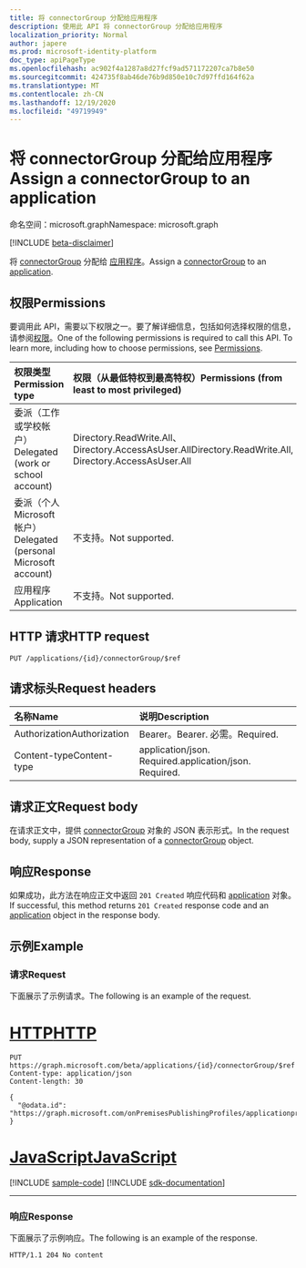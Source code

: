```yaml
---
title: 将 connectorGroup 分配给应用程序
description: 使用此 API 将 connectorGroup 分配给应用程序
localization_priority: Normal
author: japere
ms.prod: microsoft-identity-platform
doc_type: apiPageType
ms.openlocfilehash: ac902f4a1287a8d27fcf9ad571172207ca7b8e50
ms.sourcegitcommit: 424735f8ab46de76b9d850e10c7d97ffd164f62a
ms.translationtype: MT
ms.contentlocale: zh-CN
ms.lasthandoff: 12/19/2020
ms.locfileid: "49719949"
---
```

# <a name="assign-a-connectorgroup-to-an-application"></a><span data-ttu-id="c072a-103">将 connectorGroup 分配给应用程序</span><span class="sxs-lookup"><span data-stu-id="c072a-103">Assign a connectorGroup to an application</span></span>

<span data-ttu-id="c072a-104">命名空间：microsoft.graph</span><span class="sxs-lookup"><span data-stu-id="c072a-104">Namespace: microsoft.graph</span></span>

[!INCLUDE [beta-disclaimer](../../includes/beta-disclaimer.md)]

<span data-ttu-id="c072a-105">将 [connectorGroup](../resources/connectorgroup.md) 分配给 [应用程序](../resources/application.md)。</span><span class="sxs-lookup"><span data-stu-id="c072a-105">Assign a [connectorGroup](../resources/connectorgroup.md) to an [application](../resources/application.md).</span></span>

## <a name="permissions"></a><span data-ttu-id="c072a-106">权限</span><span class="sxs-lookup"><span data-stu-id="c072a-106">Permissions</span></span>
<span data-ttu-id="c072a-p101">要调用此 API，需要以下权限之一。要了解详细信息，包括如何选择权限的信息，请参阅[权限](/graph/permissions-reference)。</span><span class="sxs-lookup"><span data-stu-id="c072a-p101">One of the following permissions is required to call this API. To learn more, including how to choose permissions, see [Permissions](/graph/permissions-reference).</span></span>

|<span data-ttu-id="c072a-109">权限类型</span><span class="sxs-lookup"><span data-stu-id="c072a-109">Permission type</span></span>      | <span data-ttu-id="c072a-110">权限（从最低特权到最高特权）</span><span class="sxs-lookup"><span data-stu-id="c072a-110">Permissions (from least to most privileged)</span></span>              |
|:--------------------|:---------------------------------------------------------|
|<span data-ttu-id="c072a-111">委派（工作或学校帐户）</span><span class="sxs-lookup"><span data-stu-id="c072a-111">Delegated (work or school account)</span></span> | <span data-ttu-id="c072a-112">Directory.ReadWrite.All、Directory.AccessAsUser.All</span><span class="sxs-lookup"><span data-stu-id="c072a-112">Directory.ReadWrite.All, Directory.AccessAsUser.All</span></span>    |
|<span data-ttu-id="c072a-113">委派（个人 Microsoft 帐户）</span><span class="sxs-lookup"><span data-stu-id="c072a-113">Delegated (personal Microsoft account)</span></span> | <span data-ttu-id="c072a-114">不支持。</span><span class="sxs-lookup"><span data-stu-id="c072a-114">Not supported.</span></span>    |
|<span data-ttu-id="c072a-115">应用程序</span><span class="sxs-lookup"><span data-stu-id="c072a-115">Application</span></span> | <span data-ttu-id="c072a-116">不支持。</span><span class="sxs-lookup"><span data-stu-id="c072a-116">Not supported.</span></span>  |

## <a name="http-request"></a><span data-ttu-id="c072a-117">HTTP 请求</span><span class="sxs-lookup"><span data-stu-id="c072a-117">HTTP request</span></span>
<!-- { "blockType": "ignored" } -->
```http
PUT /applications/{id}/connectorGroup/$ref

```
## <a name="request-headers"></a><span data-ttu-id="c072a-118">请求标头</span><span class="sxs-lookup"><span data-stu-id="c072a-118">Request headers</span></span>
| <span data-ttu-id="c072a-119">名称</span><span class="sxs-lookup"><span data-stu-id="c072a-119">Name</span></span>       | <span data-ttu-id="c072a-120">说明</span><span class="sxs-lookup"><span data-stu-id="c072a-120">Description</span></span>|
|:---------------|:----------|
| <span data-ttu-id="c072a-121">Authorization</span><span class="sxs-lookup"><span data-stu-id="c072a-121">Authorization</span></span>  | <span data-ttu-id="c072a-122">Bearer。</span><span class="sxs-lookup"><span data-stu-id="c072a-122">Bearer.</span></span> <span data-ttu-id="c072a-123">必需。</span><span class="sxs-lookup"><span data-stu-id="c072a-123">Required.</span></span>|
| <span data-ttu-id="c072a-124">Content-type</span><span class="sxs-lookup"><span data-stu-id="c072a-124">Content-type</span></span> | <span data-ttu-id="c072a-p103">application/json. Required.</span><span class="sxs-lookup"><span data-stu-id="c072a-p103">application/json. Required.</span></span>|

## <a name="request-body"></a><span data-ttu-id="c072a-127">请求正文</span><span class="sxs-lookup"><span data-stu-id="c072a-127">Request body</span></span>
<span data-ttu-id="c072a-128">在请求正文中，提供 [connectorGroup](../resources/connectorgroup.md) 对象的 JSON 表示形式。</span><span class="sxs-lookup"><span data-stu-id="c072a-128">In the request body, supply a JSON representation of a [connectorGroup](../resources/connectorgroup.md) object.</span></span>

## <a name="response"></a><span data-ttu-id="c072a-129">响应</span><span class="sxs-lookup"><span data-stu-id="c072a-129">Response</span></span>

<span data-ttu-id="c072a-130">如果成功，此方法在响应正文中返回 `201 Created` 响应代码和 [application](../resources/application.md) 对象。</span><span class="sxs-lookup"><span data-stu-id="c072a-130">If successful, this method returns `201 Created` response code and an [application](../resources/application.md) object in the response body.</span></span>

## <a name="example"></a><span data-ttu-id="c072a-131">示例</span><span class="sxs-lookup"><span data-stu-id="c072a-131">Example</span></span>
### <a name="request"></a><span data-ttu-id="c072a-132">请求</span><span class="sxs-lookup"><span data-stu-id="c072a-132">Request</span></span>
<span data-ttu-id="c072a-133">下面展示了示例请求。</span><span class="sxs-lookup"><span data-stu-id="c072a-133">The following is an example of the request.</span></span>

# <a name="http"></a>[<span data-ttu-id="c072a-134">HTTP</span><span class="sxs-lookup"><span data-stu-id="c072a-134">HTTP</span></span>](#tab/http)
<!-- {
  "blockType": "request",
  "name": "create_application_from_connectorgroup"
}-->
```http
PUT https://graph.microsoft.com/beta/applications/{id}/connectorGroup/$ref
Content-type: application/json
Content-length: 30

{
  "@odata.id": "https://graph.microsoft.com/onPremisesPublishingProfiles/applicationproxy/connectorGroups/{id}"
}
```
# <a name="javascript"></a>[<span data-ttu-id="c072a-135">JavaScript</span><span class="sxs-lookup"><span data-stu-id="c072a-135">JavaScript</span></span>](#tab/javascript)
[!INCLUDE [sample-code](../includes/snippets/javascript/create-application-from-connectorgroup-javascript-snippets.md)]
[!INCLUDE [sdk-documentation](../includes/snippets/snippets-sdk-documentation-link.md)]

---


### <a name="response"></a><span data-ttu-id="c072a-136">响应</span><span class="sxs-lookup"><span data-stu-id="c072a-136">Response</span></span>
<span data-ttu-id="c072a-137">下面展示了示例响应。</span><span class="sxs-lookup"><span data-stu-id="c072a-137">The following is an example of the response.</span></span> 

<!-- {
  "blockType": "response",
  "truncated": true,
  "@odata.type": "microsoft.graph.application"
} -->
```http
HTTP/1.1 204 No content
```

<!-- uuid: 8fcb5dbc-d5aa-4681-8e31-b001d5168d79
2015-10-25 14:57:30 UTC -->
<!--
{
  "type": "#page.annotation",
  "description": "Assign a connectorGroup to an application",
  "keywords": "",
  "section": "documentation",
  "tocPath": "",
  "suppressions": []
}
-->



